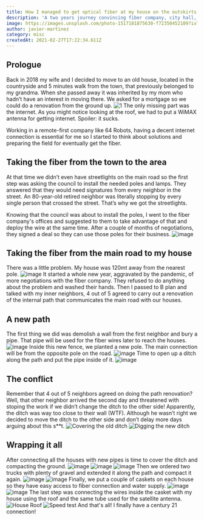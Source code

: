 ```yaml
---
title: How I managed to get optical fiber at my house on the outskirts
description: 'A two years journey convincing fiber company, city hall, and neighborhood in order to get high-speed internet at home.'
image: https://images.unsplash.com/photo-1517181875630-f72350452109?ixlib=rb-1.2.1&amp;ixid=MXwxMjA3fDB8MHxwaG90by1wYWdlfHx8fGVufDB8fHw%3D&amp;auto=format&amp;fit=crop&amp;w=2250&amp;q=80
author: javier-martinez
category: misc
createdAt: 2021-02-27T17:22:34.611Z
---
```

## Prologue
Back in 2018 my wife and I decided to move to an old house, located in the countryside and 5 minutes walk from the town, that previously belonged to my grandma. When she passed away it was inherited by my mom who hadn’t have an interest in moving there. We asked for a mortgage so we could do a renovation from the ground up.
![1](https://user-images.githubusercontent.com/12644599/109395375-50707000-792c-11eb-9a3e-72e16dd95cd1.JPG)
The only missing part was the internet. As you might notice looking at the roof, we had to put a WiMAX antenna for getting internet. Spoiler: it sucks.

Working in a remote-first company like 64 Robots, having a decent internet connection is essential for me so I started to think about solutions and preparing the field for eventually get the fiber.
## Taking the fiber from the town to the area
At that time we didn’t even have streetlights on the main road so the first step was asking the council to install the needed poles and lamps. They answered that they would need signatures from every neighbor in the street. An 80-year-old retired neighbor was literally stopping by every single person that crossed the street. That’s why we got the streetlights.

Knowing that the council was about to install the poles, I went to the fiber company's offices and suggested to them to take advantage of that and deploy the wire at the same time. After a couple of months of negotiations, they signed a deal so they can use those poles for their business.
![image](https://user-images.githubusercontent.com/12644599/109396214-d2629800-7930-11eb-8f06-c15317c52456.png)
## Taking the fiber from the main road to my house
There was a little problem. My house was 120mt away from the nearest pole.
![image](https://user-images.githubusercontent.com/12644599/109396260-0211a000-7931-11eb-973e-d176567a6720.png)
It started a whole new year, aggravated by the pandemic, of more negotiations with the fiber company. They refused to do anything about the problem and washed their hands. Then I passed to B plan and talked with my inner neighbors, 4 out of 5 agreed to carry out a renovation of the internal path that communicates the main road with our houses.
## A new path
The first thing we did was demolish a wall from the first neighbor and bury a pipe. That pipe will be used for the fiber wires later to reach the houses.
![image](https://user-images.githubusercontent.com/12644599/109396576-96303700-7932-11eb-9047-1faf97c14989.png)
Inside this new fence, we planted a new pole. The main connection will be from the opposite pole on the road.
![image](https://user-images.githubusercontent.com/12644599/109396778-646ba000-7933-11eb-9f39-18a67c27b7a3.png)
Time to open up a ditch along the path and put the pipe inside of it.
![image](https://user-images.githubusercontent.com/12644599/109396898-215dfc80-7934-11eb-975e-7750c5b82fb7.png)
## The conflict
Remember that 4 out of 5 neighbors agreed on doing the path renovation? Well, that other neighbor arrived the second day and threatened with stoping the work if we didn’t change the ditch to the other side!
Apparently, the ditch was way too close to their wall (WTF). Although he wasn’t right we decided to move the ditch to the other side and don’t delay more days arguing about this s**t.
![Covering the old ditch](https://user-images.githubusercontent.com/12644599/109398967-36d92380-7940-11eb-92f8-60fd0ee7668e.png)
![Digging the new ditch](https://user-images.githubusercontent.com/12644599/109399219-cd5a1480-7941-11eb-9768-f9a0f35b0074.png)
## Wrapping it all
After connecting all the houses with new pipes is time to cover the ditch and compacting the ground.
![image](https://user-images.githubusercontent.com/12644599/109399344-9801f680-7942-11eb-8fdf-b4248bad8c81.png)
![image](https://user-images.githubusercontent.com/12644599/109399406-fe871480-7942-11eb-9244-8cf64a138b5f.png)
![image](https://user-images.githubusercontent.com/12644599/109399467-4d34ae80-7943-11eb-94fe-4e83be432290.png)
Then we ordered two trucks with plenty of gravel and extended it along the path and compact it again.
![image](https://user-images.githubusercontent.com/12644599/109399595-17dc9080-7944-11eb-9302-bc973ea49d59.png)
![image](https://user-images.githubusercontent.com/12644599/109399695-a6e9a880-7944-11eb-8727-86670a043f0f.png)
Finally, we put a couple of caskets on each house so they have easy access to fiber connection and water supply.
![image](https://user-images.githubusercontent.com/12644599/109399720-d00a3900-7944-11eb-8957-33872c142fd2.png)
![image](https://user-images.githubusercontent.com/12644599/109399789-28413b00-7945-11eb-8e46-5ec069b0dec6.png)
The last step was connecting the wires inside the casket with my house using the roof and the same tube used for the satellite antenna.
![House Roof](https://user-images.githubusercontent.com/12644599/110220068-8fba3600-7ec3-11eb-9852-a4f68edd5fa2.jpg)
![Speed test](https://user-images.githubusercontent.com/12644599/110220163-0820f700-7ec4-11eb-961f-a77208b90ebd.jpeg)
And that's all! I finally have a century 21 connection!